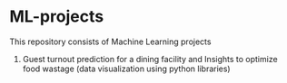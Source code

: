 # ML-projects
This repository consists of Machine Learning projects
1. Guest turnout prediction for a dining facility and Insights to optimize food wastage (data visualization using python libraries)
